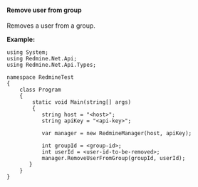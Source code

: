 #### Remove user from group

Removes a user from a group.

**Example:**

    using System;
    using Redmine.Net.Api;
    using Redmine.Net.Api.Types;

    namespace RedmineTest
    {
        class Program
        {
            static void Main(string[] args)
            {
               string host = "<host>";
               string apiKey = "<api-key>";

               var manager = new RedmineManager(host, apiKey);

               int groupId = <group-id>;
               int userId = <user-id-to-be-removed>;
               manager.RemoveUserFromGroup(groupId, userId);
           }
        }
    }
